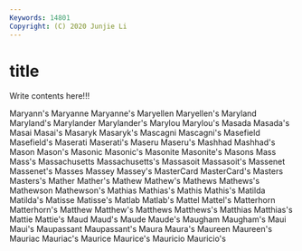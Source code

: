 ```yaml
---
Keywords: 14801
Copyright: (C) 2020 Junjie Li
---
```


# title

Write contents here!!!
 
Maryann's 
Maryanne
Maryanne's 
Maryellen 
Maryellen's 
Maryland 
Maryland's 
Marylander 
Marylander's 
Marylou 
Marylou's 
Masada
Masada's 
Masai 
Masai's 
Masaryk 
Masaryk's 
Mascagni 
Mascagni's 
Masefield 
Masefield's 
Maserati
Maserati's 
Maseru 
Maseru's 
Mashhad 
Mashhad's 
Mason 
Mason's 
Masonic 
Masonic's 
Masonite
Masonite's 
Masons 
Mass 
Mass's 
Massachusetts 
Massachusetts's 
Massasoit 
Massasoit's 
Massenet 
Massenet's
Masses 
Massey 
Massey's 
MasterCard 
MasterCard's 
Masters 
Masters's 
Mather 
Mather's 
Mathew
Mathew's 
Mathews 
Mathews's 
Mathewson 
Mathewson's 
Mathias 
Mathias's 
Mathis 
Mathis's 
Matilda
Matilda's 
Matisse 
Matisse's 
Matlab 
Matlab's 
Mattel 
Mattel's 
Matterhorn 
Matterhorn's 
Matthew
Matthew's 
Matthews 
Matthews's 
Matthias 
Matthias's 
Mattie 
Mattie's 
Maud 
Maud's 
Maude
Maude's 
Maugham 
Maugham's 
Maui 
Maui's 
Maupassant 
Maupassant's 
Maura 
Maura's 
Maureen
Maureen's 
Mauriac 
Mauriac's 
Maurice 
Maurice's 
Mauricio 
Mauricio's 
